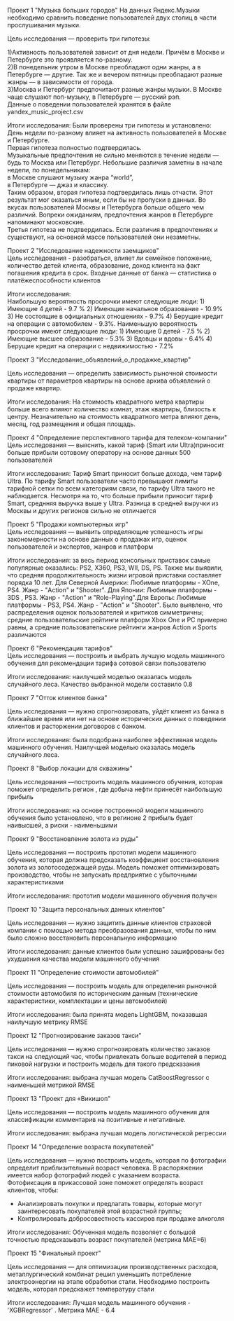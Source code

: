 Проект 1 "Музыка больших городов"
На данных Яндекс.Музыки необходимо сравнить поведение пользователей двух столиц в части прослушивания музыки.

Цель исследования — проверить три гипотезы:

1)Активность пользователей зависит от дня недели. Причём в Москве и Петербурге это проявляется по-разному.<br/>
2)В понедельник утром в Москве преобладают одни жанры, а в Петербурге — другие. Так же и вечером пятницы преобладают разные жанры — в зависимости от города.<br/>
3)Москва и Петербург предпочитают разные жанры музыки. В Москве чаще слушают поп-музыку, в Петербурге — русский рэп.<br/>
Данные о поведении пользователей хранятся в файле yandex_music_project.csv<br/>

Итоги исследования:
Были проверены три гипотезы и установлено:<br/>
День недели по-разному влияет на активность пользователей в Москве и Петербурге.<br/>
Первая гипотеза полностью подтвердилась.<br/>
Музыкальные предпочтения не сильно меняются в течение недели — будь то Москва или Петербург. Небольшие различия заметны в начале недели, по понедельникам:<br/>
в Москве слушают музыку жанра “world”,<br/>
в Петербурге — джаз и классику.<br/>
Таким образом, вторая гипотеза подтвердилась лишь отчасти. Этот результат мог оказаться иным, если бы не пропуски в данных.
Во вкусах пользователей Москвы и Петербурга больше общего чем различий. Вопреки ожиданиям, предпочтения жанров в Петербурге напоминают московские.<br/>
Третья гипотеза не подтвердилась. Если различия в предпочтениях и существуют, на основной массе пользователей они незаметны.<br/>


Проект 2 "Исследование надежности заемщиков"<br/>
Цель исследования - разобраться, влияет ли семейное положение, количество детей клиента, образование, доход клиента на факт погашения кредита в срок. Входные данные от банка — статистика о платёжеспособности клиентов<br/>

Итоги исследования:<br/>
Наибольшую вероятность просрочки имеют следующие люди: 1) Имеющие 4 детей - 9.7 % 2) Имеющие начальное образование - 10.9% 3) Не состоящие в официальных отношениях - 9.7% 4) Берущие кредит на операции с автомобилем - 9.3%. Наименьшую вероятность просрочки имеют следующие люди: 1) Имеющие 0 детей - 7.5 % 2) Имеющие высшее образование - 5.3% 3) Вдовцы и вдовы - 6.4% 4) Берущие кредит на операции с недвижимостью - 7.2%<br/>

Проект 3 "Исследование_объявлений_о_продажке_квартир"<br/>

Цель исследования — определить зависимость рыночной стоимости квартиры  от параметров квартиры на основе архива объявлений о продаже квартир.<br/>

Итоги исследования: На стоимость квадратного метра квартиры больше всего влияют количество комнат, этаж квартиры, близость к центру. Незначительно на стоимость квадратного метра влияют день, месяц, год размещения и общая площадь.<br/>

Проект 4 "Определение перспективного тарифа для телеком-компании"<br/>
Цель исследования — выяснить, какой тариф (Smart или Ultra)приносит больше прибыли сотовому оператору на основе данных 500 пользователей<br/>

Итоги исследования: Тариф Smart приносит больше дохода, чем тариф Ultra. По тарифу Smart пользователи часто превышают лимиты тарифной сетки по всем категориям связи, по тарифу Ultra такого не наблюдается. Несмотря на то, что больше прибыли приносит тариф Smart, среднняя выручка выше у Ultra. Разница в средней выручки из Москвы и других регионов сильно не отличается<br/>

Проект 5 "Продажи компьютерных игр"<br/>
Цель исследования — выявить определяющие успешность игры закономерности на основе данных о продажах игр, оценок пользователей и экспертов, жанров и платформ<br/>

Итоги исследования: за весь период консольных приставок самые популярные оказались: PS2, X360, PS3, WII, DS, PS. Также мы выявили, что средняя продолжительность жизни игровой приставки составляет порядка 10 лет. Для Северной Америки: Любимые платформы - XOne, PS4. Жанр - "Action" и "Shooter". Для Японии: Любимые платформы - 3DS , PS3. Жанр - "Action" и "Role-Playing".Для Европы: Любимые платформы - PS3, PS4. Жанр - "Action" и "Shooter". Было выявлено, что распределения оценок пользователей и критиков симметричны; cредние пользовательские рейтинги платформ Xbox One и PC примерно равны, а средние пользовательские рейтинги жанров Action и Sports различаются<br/>

Проект 6 "Рекомендация тарифов"<br/>
Цель исследования — построить и выбрать лучшую модель машинного обучения для рекомендации тарифа сотовой связи пользователю <br/>

Итоги исследования: наилучшей моделью оказалась модель случайного леса. Качество выбранной модели составило 0.8<br/>

Проект 7 "Отток клиентов банка"<br/>

Цель исследования — нужно спрогнозировать, уйдёт клиент из банка в ближайшее время или нет на основе исторических данных о поведении клиентов и расторжении договоров с банком.<br/>

Итоги исследования: была подобрана наиболее эффективная модель машинного обучения. Наилучшей моделью оказалась модель случайного леса.<br/>

Проект 8 "Выбор локации для скважины"<br/>

Цель исследования —построить модель машинного обучения, которая поможет определить регион , где добыча нефти принесёт наибольшую прибыль<br/>

Итоги исследования: на основе построенной модели машинного обучения было установлено, что в региноне 2 прибыль будет наивысшей, а риски - наименьшими<br/>

Проект 9 "Восстановление золота из руды"<br/>

Цель исследования — построить прототип модели машинного обучения, которая должна предсказать коэффициент восстановления золота из золотосодержащей руды. Модель поможет оптимизировать производство, чтобы не запускать предприятие с убыточными характеристиками<br/>

Итоги исследования: прототип модели машинного обучения получен<br/>

Проект 10 "Защита персональных данных клиентов"<br/>

Цель исследования — нужно защитить данные клиентов страховой компании с помощью  метода преобразования данных, чтобы по ним было сложно восстановить персональную информацию<br/>

Итоги исследования: данные клиентов были успешно зашифрованы без ухудшения качества модели машинного обучения<br/>

Проект 11 "Определение стоимости автомобилей"<br/>

Цель исследования — построить модель для определения рыночной стоимости автомобиля по историческим данным (технические характеристики, комплектации и цены автомобилей)<br/>

Итоги исследования: была принята  модель LightGBM, показавшая наилучшую метрику RMSE<br/>

Проект 12 "Прогнозирование заказов такси"<br/>

Цель исследования — нужно спрогнозировать количество заказов такси на следующий час, чтобы привлекать больше водителей в период пиковой нагрузки и построить модель для такого предсказания<br/>

Итоги исследования: выбрана лучшая модель CatBoostRegressor с наименьшей метрикой RMSE<br/>

Проект 13 "Проект для «Викишоп"<br/>

Цель исследования — построить модель машинного обучения для классификации комментарив на позитивные и негативные. <br/>

Итоги исследования: выбрана лучшая модель логистической регрессии<br/>

Проект 14 "Определение возраста покупателей"<br/>

Цель исследования — нужно построить модель, которая по фотографии определит приблизительный возраст человека. В распоряжении имеется набор фотографий людей с указанием возраста. <br/>
Фотофиксация в прикассовой зоне поможет определять возраст клиентов, чтобы:<br/>
- Анализировать покупки и предлагать товары, которые могут заинтересовать покупателей этой возрастной группы;<br/>
- Контролировать добросовестность кассиров при продаже алкоголя<br/>

Итоги исследования: Обученная модель позволяет с большой точностью предсказывать возраст покупателей (метрика MAE=6)

Проект 15 "Финальный проект"<br/>

Цель исследования — для оптимизации производственных расходов, металлургический комбинат решил уменьшить потребление электроэнергии на этапе обработки стали. Необходимо построить модель, которая предскажет температуру стали<br/>

Итоги исследования: Лучшая модель машинного обучения - 'XGBRegressor' . Метрика МАЕ - 6.4<br/>
